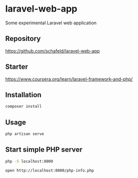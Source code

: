 # laravel-web-app

Some experimental Laravel web application

## Repository

https://github.com/schafeld/laravel-web-app

## Starter

https://www.coursera.org/learn/laravel-framework-and-php/

## Installation

```bash
composer install
```

## Usage

```bash
php artisan serve
```

## Start simple PHP server

```bash
php -S localhost:8000

open http://localhost:8000/php-info.php
```
